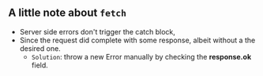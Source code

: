 ## A little note about `fetch`

- Server side errors don't trigger the catch block,
- Since the request did complete with some response, albeit without a the desired one.
  - `Solution`: throw a new Error manually by checking the **response.ok** field.

